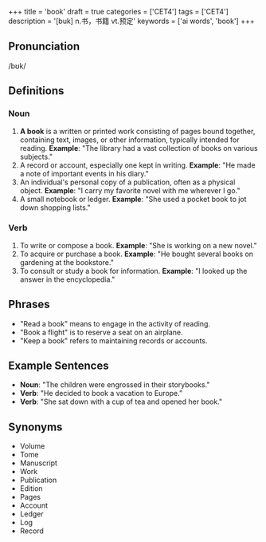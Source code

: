 +++
title = 'book'
draft = true
categories = ['CET4']
tags = ['CET4']
description = '[buk] n.书，书籍 vt.预定'
keywords = ['ai words', 'book']
+++

## Pronunciation
/bʊk/

## Definitions
### Noun
1. **A book** is a written or printed work consisting of pages bound together, containing text, images, or other information, typically intended for reading. **Example**: "The library had a vast collection of books on various subjects."
2. A record or account, especially one kept in writing. **Example**: "He made a note of important events in his diary."
3. An individual's personal copy of a publication, often as a physical object. **Example**: "I carry my favorite novel with me wherever I go."
4. A small notebook or ledger. **Example**: "She used a pocket book to jot down shopping lists."

### Verb
1. To write or compose a book. **Example**: "She is working on a new novel."
2. To acquire or purchase a book. **Example**: "He bought several books on gardening at the bookstore."
3. To consult or study a book for information. **Example**: "I looked up the answer in the encyclopedia."

## Phrases
- "Read a book" means to engage in the activity of reading.
- "Book a flight" is to reserve a seat on an airplane.
- "Keep a book" refers to maintaining records or accounts.

## Example Sentences
- **Noun**: "The children were engrossed in their storybooks."
- **Verb**: "He decided to book a vacation to Europe."
- **Verb**: "She sat down with a cup of tea and opened her book."

## Synonyms
- Volume
- Tome
- Manuscript
- Work
- Publication
- Edition
- Pages
- Account
- Ledger
- Log
- Record
